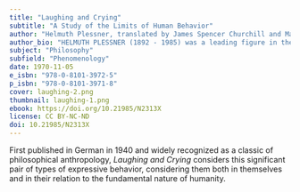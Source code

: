 ```yaml
---
title: "Laughing and Crying"
subtitle: "A Study of the Limits of Human Behavior"
author: "Helmuth Plessner, translated by James Spencer Churchill and Marjorie Grene and with a foreword by Marjorie Grene"
author_bio: "HELMUTH PLESSNER (1892 - 1985) was a leading figure in the field of philosophical anthropology. He was the author of more than thirteen books, including The Limits of Community: A Critique of Social Radicalism, The Levels of the Organic and the Human, and Political Anthropology."
subject: "Philosophy"
subfield: "Phenomenology"
date: 1970-11-05
e_isbn: "978-0-8101-3972-5"
p_isbn: "978-0-8101-3971-8"
cover: laughing-2.png
thumbnail: laughing-1.png
ebook: https://doi.org/10.21985/N2313X
license: CC BY-NC-ND
doi: 10.21985/N2313X
---
```

First published in German in 1940 and widely recognized as a classic of philosophical anthropology, _Laughing and Crying_ considers this significant pair of types of expressive behavior, considering them both in themselves and in their relation to the fundamental nature of humanity.
